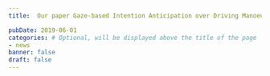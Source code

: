```yaml
---
title:  Our paper Gaze-based Intention Anticipation over Driving Manoeuvres in Semi-Autonomous Vehicles is accepted by IROS 2019.

pubDate: 2019-06-01
categories: # Optional, will be displayed above the title of the page
- news
banner: false
draft: false
---
```


